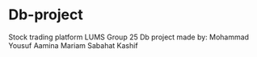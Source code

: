 # Db-project
Stock trading platform
LUMS
Group 25 Db project 
made by:
Mohammad Yousuf
Aamina Mariam
Sabahat Kashif
